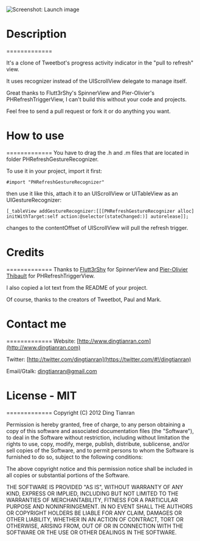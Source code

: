 ![Screenshot: Launch image](https://github.com/dingtianran/HybridRefreshGestureRecognizer/raw/master/Screenshot.jpg)
# Description
=============

It's a clone of Tweetbot's progress activity indicator in the "pull to refresh" view.

It uses recognizer instead of the UIScrollView delegate to manage itself.

Great thanks to Flutt3rShy's SpinnerView and Pier-Olivier's PHRefreshTriggerView, I can't build this without your code and projects.

Feel free to send a pull request or fork it or do anything you want.
# How to use
=============
You have to drag the .h and .m files that are located in folder PHRefreshGestureRecognizer.

To use it in your project, import it first:

```
#import "PHRefreshGestureRecognizer"
```
then use it like this, attach it to an UIScrollView or UITableView as an UIGestureRecognizer:

```
[_tableView addGestureRecognizer:[[[PHRefreshGestureRecognizer alloc] initWithTarget:self action:@selector(stateChanged:)] autorelease]];
```

changes to the contentOffset of UIScrollView will pull the refresh trigger.

# Credits
=============
Thanks to [Flutt3rShy](https://github.com/Flutt3rShy/SpinnerView) for SpinnerView and [Pier-Olivier Thibault](https://github.com/pothibo/PHRefreshTriggerView) for PHRefreshTriggerView.

I also copied a lot text from the README of your project.

Of course, thanks to the creators of Tweetbot, Paul and Mark.
# Contact me
=============
Website: [http://www.dingtianran.com](http://www.dingtianran.com)

Twitter: [http://twitter.com/dingtianran](https://twitter.com/#!/dingtianran)

Email/Gtalk: [dingtianran@gmail.com](mailto:dingtianran@gmail.com)


# License - MIT
=============
Copyright (C) 2012 Ding Tianran

Permission is hereby granted, free of charge, to any person obtaining a copy of
this software and associated documentation files (the "Software"), to deal in
the Software without restriction, including without limitation the rights to
use, copy, modify, merge, publish, distribute, sublicense, and/or sell copies
of the Software, and to permit persons to whom the Software is furnished to do
so, subject to the following conditions:

The above copyright notice and this permission notice shall be included in all
copies or substantial portions of the Software.

THE SOFTWARE IS PROVIDED "AS IS", WITHOUT WARRANTY OF ANY KIND, EXPRESS OR
IMPLIED, INCLUDING BUT NOT LIMITED TO THE WARRANTIES OF MERCHANTABILITY,
FITNESS FOR A PARTICULAR PURPOSE AND NONINFRINGEMENT. IN NO EVENT SHALL THE
AUTHORS OR COPYRIGHT HOLDERS BE LIABLE FOR ANY CLAIM, DAMAGES OR OTHER
LIABILITY, WHETHER IN AN ACTION OF CONTRACT, TORT OR OTHERWISE, ARISING FROM,
OUT OF OR IN CONNECTION WITH THE SOFTWARE OR THE USE OR OTHER DEALINGS IN THE
SOFTWARE.